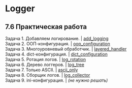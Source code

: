# Logger
## 7.6 Практическая работа

Задача 1. Добавляем логирование. | [add_logging](https://github.com/wafflelios/Python-Advanced/tree/main/mod7/add_logging)<br>
Задача 2. ООП-конфигурация. | [oop_configuration](https://github.com/wafflelios/Python-Advanced/tree/main/mod7/oop_configuration)<br>
Задача 3. Многоуровневый обработчик. | [layered_handler](https://github.com/wafflelios/Python-Advanced/tree/main/mod7/layered_handler)<br>
Задача 4. dict-конфигурация. | [dict_configuration](https://github.com/wafflelios/Python-Advanced/tree/main/mod7/dict_configuration)<br>
Задача 5. Ротация логов. | [log_rotation](https://github.com/wafflelios/Python-Advanced/tree/main/mod7/log_rotation)<br>
Задача 6. Дерево логгеров. | [log_tree](https://github.com/wafflelios/Python-Advanced/tree/main/mod7/log_tree)<br>
Задача 7. Только ASCII. | [ascii_only](https://github.com/wafflelios/Python-Advanced/tree/main/mod7/ascii_only)<br>
Задача 8. Сборщик логов. | [log_collector](https://github.com/wafflelios/Python-Advanced/tree/main/mod7/log_collector)<br>
Задача 9. ini-конфигурация. | _(не нужно решать)_
